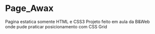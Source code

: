 # Page_Awax
Pagina estatica somente HTML e CSS3
Projeto feito em aula da B&Web onde pude praticar posicionamento com CSS Grid
